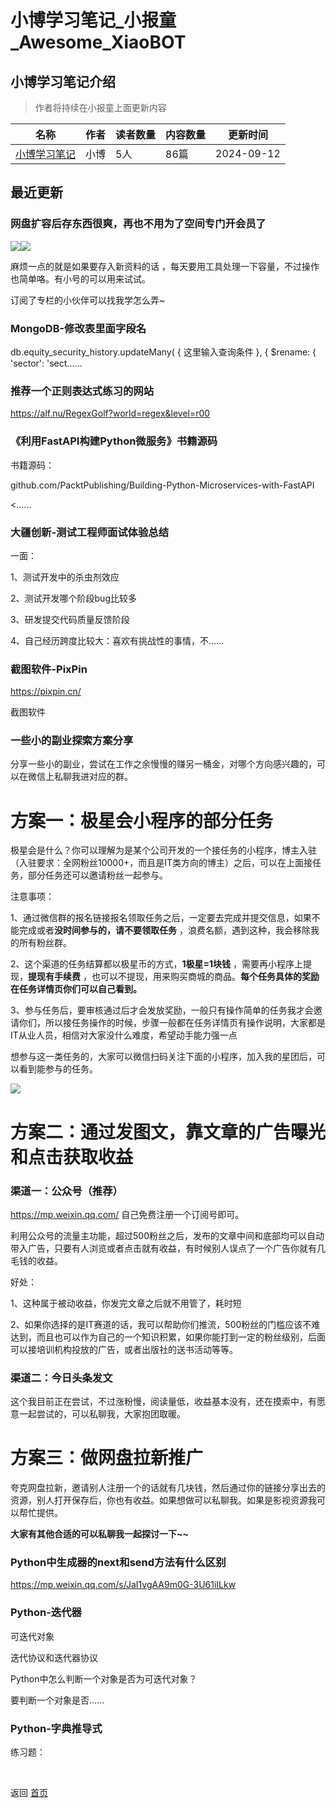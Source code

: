 # 小博学习笔记_小报童_Awesome_XiaoBOT

## 小博学习笔记介绍
> 作者将持续在小报童上面更新内容  
  


|名称|作者|读者数量|内容数量|更新时间|
|---|---|---|---|---|
|[小博学习笔记](https://xiaobot.net/p/xiaobotester?refer=0b133df9-27dc-423b-8101-639049001c13)|小博|5人|86篇|2024-09-12|

## 最近更新
### 网盘扩容后存东西很爽，再也不用为了空间专门开会员了

![](https://static.xiaobot.net/file/2024-09-12/263773/d4fb9e5e18fab6270611380ffb6214f2.png)![](https://static.xiaobot.net/file/2024-09-12/263773/053e23bf3385dc3ca8ae0d66d11e7805.png)

麻烦一点的就是如果要存入新资料的话 ，每天要用工具处理一下容量，不过操作也简单咯。有小号的可以用来试试。

订阅了专栏的小伙伴可以找我学怎么弄~

### MongoDB-修改表里面字段名

db.equity_security_history.updateMany( { 这里输入查询条件 }, { $rename: { 'sector':
'sect......

### 推荐一个正则表达式练习的网站

https://alf.nu/RegexGolf?world=regex&level=r00

### 《利用FastAPI构建Python微服务》书籍源码

书籍源码：

github.com/PacktPublishing/Building-Python-Microservices-with-FastAPI

<......

### 大疆创新-测试工程师面试体验总结

一面：

1、测试开发中的杀虫剂效应

2、测试开发哪个阶段bug比较多

3、研发提交代码质量反馈阶段

4、自己经历跨度比较大：喜欢有挑战性的事情，不......

### 截图软件-PixPin

https://pixpin.cn/

截图软件

### 一些小的副业探索方案分享

分享一些小的副业，尝试在工作之余慢慢的赚另一桶金，对哪个方向感兴趣的，可以在微信上私聊我进对应的群。

# 方案一：极星会小程序的部分任务

极星会是什么？你可以理解为是某个公司开发的一个接任务的小程序，博主入驻（入驻要求：全网粉丝10000+，而且是IT类方向的博主）之后，可以在上面接任务，部分任务还可以邀请粉丝一起参与。

注意事项：

1、通过微信群的报名链接报名领取任务之后，一定要去完成并提交信息，如果不能完成或者**没时间参与的，请不要领取任务**
，浪费名额，遇到这种，我会移除我的所有粉丝群。

2、这个渠道的任务结算都以极星币的方式，**1极星=1块钱** ，需要再小程序上提现，**提现有手续费**
，也可以不提现，用来购买商城的商品。**每个任务具体的奖励在任务详情页你们可以自己看到。**

3、参与任务后，要审核通过后才会发放奖励，一般只有操作简单的任务我才会邀请你们，所以接任务操作的时候，步骤一般都在任务详情页有操作说明，大家都是IT从业人员，相信对大家没什么难度，希望动手能力强一点

想参与这一类任务的，大家可以微信扫码关注下面的小程序，加入我的星团后，可以看到能参与的任务。

![](https://static.xiaobot.net/file/2024-06-29/263773/b71bafe10728c0fb8dd91d7207541b4c.png)

# 方案二：通过发图文，靠文章的广告曝光和点击获取收益

### 渠道一：公众号（推荐）

<https://mp.weixin.qq.com/> 自己免费注册一个订阅号即可。

利用公众号的流量主功能，超过500粉丝之后，发布的文章中间和底部均可以自动带入广告，只要有人浏览或者点击就有收益，有时候别人误点了一个广告你就有几毛钱的收益。

好处：

1、这种属于被动收益，你发完文章之后就不用管了，耗时短

2、如果你选择的是IT赛道的话，我可以帮助你们推流，500粉丝的门槛应该不难达到，而且也可以作为自己的一个知识积累，如果你能打到一定的粉丝级别，后面可以接培训机构投放的广告，或者出版社的送书活动等等。

### 渠道二：今日头条发文

这个我目前正在尝试，不过涨粉慢，阅读量低，收益基本没有，还在摸索中，有愿意一起尝试的，可以私聊我，大家抱团取暖。

# 方案三：做网盘拉新推广

夸克网盘拉新，邀请别人注册一个的话就有几块钱，然后通过你的链接分享出去的资源，别人打开保存后，你也有收益。如果想做可以私聊我。如果是影视资源我可以帮忙提供。

**大家有其他合适的可以私聊我一起探讨一下~~**

### Python中生成器的next和send方法有什么区别

https://mp.weixin.qq.com/s/JaI1vgAA9m0G-3U61iILkw

### Python-迭代器

可迭代对象

迭代协议和迭代器协议

Python中怎么判断一个对象是否为可迭代对象？

要判断一个对象是否......

### Python-字典推导式

练习题：


<a href="https://github.com/Reno9527/awesome-xiaobot" style="color: white; text-decoration: none;">awesome-xiaobot</a>

返回 [首页](../README.md)
